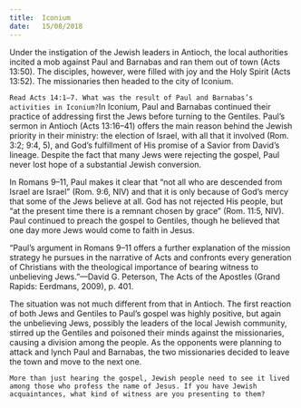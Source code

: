 ```yaml
---
title:  Iconium
date:   15/08/2018
---
```


Under the instigation of the Jewish leaders in Antioch, the local authorities incited a mob against Paul and Barnabas and ran them out of town (Acts 13:50). The disciples, however, were filled with joy and the Holy Spirit (Acts 13:52). The missionaries then headed to the city of Iconium.

`Read Acts 14:1–7. What was the result of Paul and Barnabas’s activities in Iconium?`In Iconium, Paul and Barnabas continued their practice of addressing first the Jews before turning to the Gentiles. Paul’s sermon in Antioch (Acts 13:16–41) offers the main reason behind the Jewish priority in their ministry: the election of Israel, with all that it involved (Rom. 3:2; 9:4, 5), and God’s fulfillment of His promise of a Savior from David’s lineage. Despite the fact that many Jews were rejecting the gospel, Paul never lost hope of a substantial Jewish conversion.

In Romans 9–11, Paul makes it clear that “not all who are descended from Israel are Israel” (Rom. 9:6, NIV) and that it is only because of God’s mercy that some of the Jews believe at all. God has not rejected His people, but “at the present time there is a remnant chosen by grace” (Rom. 11:5, NIV). Paul continued to preach the gospel to Gentiles, though he believed that one day more Jews would come to faith in Jesus.

“Paul’s argument in Romans 9–11 offers a further explanation of the mission strategy he pursues in the narrative of Acts and confronts every generation of Christians with the theological importance of bearing witness to unbelieving Jews.”—David G. Peterson, The Acts of the Apostles (Grand Rapids: Eerdmans, 2009), p. 401.

The situation was not much different from that in Antioch. The first reaction of both Jews and Gentiles to Paul’s gospel was highly positive, but again the unbelieving Jews, possibly the leaders of the local Jewish community, stirred up the Gentiles and poisoned their minds against the missionaries, causing a division among the people. As the opponents were planning to attack and lynch Paul and Barnabas, the two missionaries decided to leave the town and move to the next one.

`More than just hearing the gospel, Jewish people need to see it lived among those who profess the name of Jesus. If you have Jewish acquaintances, what kind of witness are you presenting to them?`